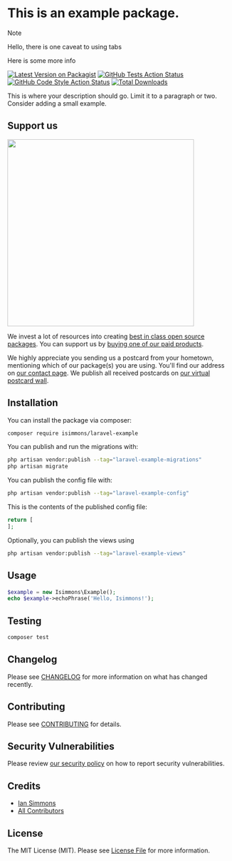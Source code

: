 # This is an example package.

>[!NOTE]
> Hello, there is one caveat to using tabs
> 
> Here is some more info
> 

[comment]: <> (Hello this is a comment)

<!--another comment-->

[![Latest Version on Packagist](https://img.shields.io/packagist/v/isimmons/laravel-example.svg?style=flat-square)](https://packagist.org/packages/isimmons/laravel-example)
[![GitHub Tests Action Status](https://img.shields.io/github/actions/workflow/status/isimmons/laravel-example/run-tests.yml?branch=main&label=tests&style=flat-square)](https://github.com/isimmons/laravel-example/actions?query=workflow%3Arun-tests+branch%3Amain)
[![GitHub Code Style Action Status](https://img.shields.io/github/actions/workflow/status/isimmons/laravel-example/fix-php-code-style-issues.yml?branch=main&label=code%20style&style=flat-square)](https://github.com/isimmons/laravel-example/actions?query=workflow%3A"Fix+PHP+code+style+issues"+branch%3Amain)
[![Total Downloads](https://img.shields.io/packagist/dt/isimmons/laravel-example.svg?style=flat-square)](https://packagist.org/packages/isimmons/laravel-example)

This is where your description should go. Limit it to a paragraph or two. Consider adding a small example.

## Support us

[<img src="https://github-ads.s3.eu-central-1.amazonaws.com/laravel-example.jpg?t=1" width="419px" />](https://spatie.be/github-ad-click/laravel-example)

We invest a lot of resources into creating [best in class open source packages](https://spatie.be/open-source). You can support us by [buying one of our paid products](https://spatie.be/open-source/support-us).

We highly appreciate you sending us a postcard from your hometown, mentioning which of our package(s) you are using. You'll find our address on [our contact page](https://spatie.be/about-us). We publish all received postcards on [our virtual postcard wall](https://spatie.be/open-source/postcards).

## Installation

You can install the package via composer:

```bash
composer require isimmons/laravel-example
```

You can publish and run the migrations with:

```bash
php artisan vendor:publish --tag="laravel-example-migrations"
php artisan migrate
```

You can publish the config file with:

```bash
php artisan vendor:publish --tag="laravel-example-config"
```

This is the contents of the published config file:

```php
return [
];
```

Optionally, you can publish the views using

```bash
php artisan vendor:publish --tag="laravel-example-views"
```

## Usage

```php
$example = new Isimmons\Example();
echo $example->echoPhrase('Hello, Isimmons!');
```

## Testing

```bash
composer test
```

## Changelog

Please see [CHANGELOG](CHANGELOG.md) for more information on what has changed recently.

## Contributing

Please see [CONTRIBUTING](CONTRIBUTING.md) for details.

## Security Vulnerabilities

Please review [our security policy](../../security/policy) on how to report security vulnerabilities.

## Credits

- [Ian Simmons](https://github.com/isimmons)
- [All Contributors](../../contributors)

## License

The MIT License (MIT). Please see [License File](LICENSE.md) for more information.
